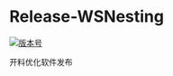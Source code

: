 # Release-WSNesting

[![版本号](https://img.shields.io/badge/release-2.1.8.6-blue.svg?style=flat-square)](https://github.com/WangShiSoftware/Release-WSNesting/releases)

开料优化软件发布
